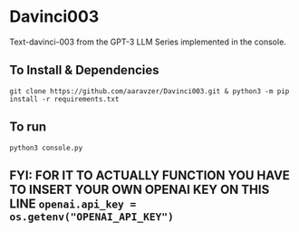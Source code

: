 # Davinci003
Text-davinci-003 from the GPT-3 LLM Series implemented in the console.

## To Install & Dependencies 
`git clone https://github.com/aaravzer/Davinci003.git & python3 -m pip install -r requirements.txt`

## To run
`python3 console.py`

## FYI: FOR IT TO ACTUALLY FUNCTION YOU HAVE TO INSERT YOUR OWN OPENAI KEY ON THIS LINE `openai.api_key = os.getenv("OPENAI_API_KEY")`
